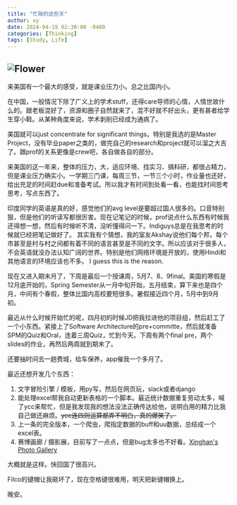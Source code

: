 ```yaml
---
title: "忙碌的这些天"
author: xy
date: 2024-04-19 02:30:00 -0400
categories: [Thinking]
tags: [Study, Life]
---
```


![Flower](/2024/0419/2.jpg)
---

来美国有一个最大的感受，就是课业压力小。总之比国内小。

在中国，一般情况下除了广义上的学术stuff，还得care导师的心情，人情世故什么的。跟老板混好了，资源和圈子自然就来了，混不好就不好出头，更有甚者给学生穿小鞋。从某种角度来说，学术剥削已经成为通病了。

美国就可以just concentrate for significant things。特别是我选的是Master Project，没有毕业paper之类的，做完自己的research和project就可以溜之大吉了。跟prof的关系更像是crew吧，各自做各自的部分。

来美国的这一年来，整体的压力，大，适应环境、找实习、搞科研，都很占精力，但是课业压力确实小。一学期三门课，每周三节，一节三个小时，作业量也还好，给出充足的时间赶due和准备考试。所以我才有时间到处看一看，也能找时间思考思考，写点东西了。

印度同学的英语是真的好，感觉他们的avg level是要超过国人很多的。口音特别狠，但是他们的听读写都很厉害。现在记笔记的时候，prof说点什么东西有时候我还得想一想，然后有时候听不清，没听懂得问一下。Indiguys总是在我思考的时候就已经把笔记做好了。 其实我有个猜想，我的室友Akshay说他们每个邦，每个市甚至是村与村之间都有着不同的语言甚至是不同的文字。所以应该对于很多人，不会英语就没办法认知广阔的世界。特别是他们网络环境是开放的，使用Hindi和其他语言的环境应该也不多。 I guess this is the reason.

现在又进入期末月了，下周是最后一个授课周，5月7、8、9final。美国的寒假是12月底开始的，Spring Semester从一月中旬开始，五月结束，算下来也是四个月，中间有个春假，整体比国内高校要短很多。暑假接近四个月，5月中到9月初。

最近从什么时候开始忙的呢，四月初的时候JD把我拉进他的项目组，然后赶工了一个小东西。紧接上了Software Architecture的pre+committe，然后就准备SPM的Quiz和Oral，连着三周Quiz，忙到今天。下周有两个final pre，两个slides的作业，再然后两周就到期末了。

还要抽时间去一趟费城，给车保养，app催我一个多月了。

最近还想开发几个东西：

1. 文字冒险引擎 / 模板，用py写，然后在网页玩，slack或者django
2. 能处理excel帮我自动更新表格的一个脚本。最近统计数据重复劳动太多，喊了ycc来帮忙，但是我发现我的想法没法正确传达给他，说明白用的精力比我自己做还麻烦。~~ycc连四则运算都弄不明白，真的爆笑了。~~
3. 上一条的完全版本，一个爬虫，爬指定数据的buff和uu数据，总结成一个excel表。
4. 赛博画廊 / 摄影展，目前写了一点点，但是bug太多也不好看。[Xinghan's Photo Gallery](https://yinxinghan.com/program/Photo_Gallary/)

大概就是这样。快回国了很高兴。

Filco的键帽让我砸坏了，现在空格键很难用，明天把新键帽换上。

晚安。